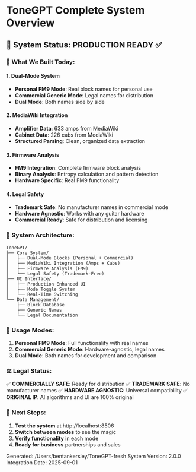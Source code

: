 # ToneGPT Complete System Overview

## 🎸 System Status: PRODUCTION READY ✅

### 🚀 What We Built Today:

#### 1. **Dual-Mode System** 
- **Personal FM9 Mode**: Real block names for personal use
- **Commercial Generic Mode**: Legal names for distribution
- **Dual Mode**: Both names side by side

#### 2. **MediaWiki Integration**
- **Amplifier Data**: 633 amps from MediaWiki
- **Cabinet Data**: 226 cabs from MediaWiki
- **Structured Parsing**: Clean, organized data extraction

#### 3. **Firmware Analysis**
- **FM9 Integration**: Complete firmware block analysis
- **Binary Analysis**: Entropy calculation and pattern detection
- **Hardware Specific**: Real FM9 functionality

#### 4. **Legal Safety**
- **Trademark Safe**: No manufacturer names in commercial mode
- **Hardware Agnostic**: Works with any guitar hardware
- **Commercial Ready**: Safe for distribution and licensing

### 🔧 System Architecture:

```
ToneGPT/
├── Core System/
│   ├── Dual-Mode Blocks (Personal + Commercial)
│   ├── MediaWiki Integration (Amps + Cabs)
│   ├── Firmware Analysis (FM9)
│   └── Legal Safety (Trademark-Free)
├── UI Interface/
│   ├── Production Enhanced UI
│   ├── Mode Toggle System
│   └── Real-Time Switching
└── Data Management/
    ├── Block Database
    ├── Generic Names
    └── Legal Documentation
```

### 🎯 Usage Modes:

1. **Personal FM9 Mode**: Full functionality with real names
2. **Commercial Generic Mode**: Hardware-agnostic, legal names
3. **Dual Mode**: Both names for development and comparison

### ⚖️ Legal Status:

✅ **COMMERCIALLY SAFE**: Ready for distribution
✅ **TRADEMARK SAFE**: No manufacturer names
✅ **HARDWARE AGNOSTIC**: Universal compatibility
✅ **ORIGINAL IP**: AI algorithms and UI are 100% original

### 🚀 Next Steps:

1. **Test the system** at http://localhost:8506
2. **Switch between modes** to see the magic
3. **Verify functionality** in each mode
4. **Ready for business** partnerships and sales

Generated: /Users/bentankersley/ToneGPT-fresh
System Version: 2.0.0
Integration Date: 2025-09-01
